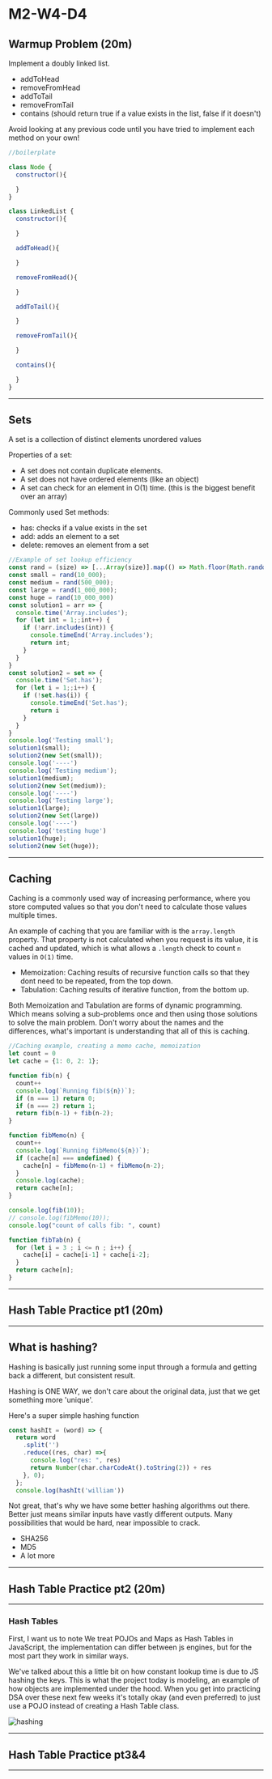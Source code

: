 # M2-W4-D4

## Warmup Problem (20m)

Implement a doubly linked list.

- addToHead
- removeFromHead
- addToTail
- removeFromTail
- contains (should return true if a value exists in the list, false if it doesn't)

Avoid looking at any previous code until you have tried to implement each method
on your own!

```js
//boilerplate

class Node {
  constructor(){

  }
}

class LinkedList {
  constructor(){

  }

  addToHead(){

  }

  removeFromHead(){

  }

  addToTail(){

  }

  removeFromTail(){

  }

  contains(){

  }
}
```

---

## Sets

A set is a collection of distinct elements unordered values

Properties of a set:

- A set does not contain duplicate elements.
- A set does not have ordered elements (like an object)
- A set can check for an element in O(1) time. (this is the biggest benefit over
  an array)

Commonly used Set methods:

- has: checks if a value exists in the set
- add: adds an element to a set
- delete: removes an element from a set

```js
//Example of set lookup efficiency
const rand = (size) => [...Array(size)].map(() => Math.floor(Math.random() * size));
const small = rand(10_000);
const medium = rand(500_000);
const large = rand(1_000_000);
const huge = rand(10_000_000)
const solution1 = arr => {
  console.time('Array.includes');
  for (let int = 1;;int++) {
    if (!arr.includes(int)) {
      console.timeEnd('Array.includes');
      return int;
    }
  }
}
const solution2 = set => {
  console.time('Set.has');
  for (let i = 1;;i++) {
    if (!set.has(i)) {
      console.timeEnd('Set.has');
      return i
    }
  }
}
console.log('Testing small');
solution1(small);
solution2(new Set(small));
console.log('----')
console.log('Testing medium');
solution1(medium);
solution2(new Set(medium));
console.log('----')
console.log('Testing large');
solution1(large);
solution2(new Set(large))
console.log('----')
console.log('testing huge')
solution1(huge);
solution2(new Set(huge));

```

---

## Caching

Caching is a commonly used way of increasing performance, where you store
computed values so that you don't need to calculate those values multiple times.

An example of caching that you are familiar with is the `array.length` property.
That property is not calculated when you request is its value, it is cached and
updated, which is what allows a `.length` check to count `n` values in `O(1)`
time.

- Memoization: Caching results of recursive function calls so that they dont need
to be repeated, from the top down.
- Tabulation: Caching results of iterative function, from the bottom up.

Both Memoization and Tabulation are forms of dynamic programming. Which means
solving a sub-problems once and then using those solutions to solve the main
problem. Don't worry about the names and the differences, what's important is
understanding that all of this is caching.

```js
//Caching example, creating a memo cache, memoization
let count = 0
let cache = {1: 0, 2: 1};

function fib(n) {
  count++
  console.log(`Running fib(${n})`);
  if (n === 1) return 0;
  if (n === 2) return 1;
  return fib(n-1) + fib(n-2);
}

function fibMemo(n) {
  count++
  console.log(`Running fibMemo(${n})`);
  if (cache[n] === undefined) {
    cache[n] = fibMemo(n-1) + fibMemo(n-2);
  }
  console.log(cache);
  return cache[n];
}

console.log(fib(10));
// console.log(fibMemo(10));
console.log("count of calls fib: ", count)

function fibTab(n) {
  for (let i = 3 ; i <= n ; i++) {
    cache[i] = cache[i-1] + cache[i-2];
  }
  return cache[n];
}
```

---

## Hash Table Practice pt1 (20m)

---

## What is hashing?

Hashing is basically just running some input through a formula
and getting back a different, but consistent result.

Hashing is ONE WAY, we don't care about the original data, just
that we get something more 'unique'.

Here's a super simple hashing function

```js
const hashIt = (word) => {
  return word
    .split('')
    .reduce((res, char) =>{
      console.log("res: ", res)
      return Number(char.charCodeAt().toString(2)) + res
    }, 0);
  };
  console.log(hashIt('william'))
```

Not great, that's why we have some better hashing algorithms out there.
Better just means similar inputs have vastly different outputs. Many possibilities
that would be hard, near impossible to crack.

- SHA256
- MD5
- A lot more

---

## Hash Table Practice pt2 (20m)

---

### Hash Tables

First, I want us to note We treat POJOs and Maps as Hash Tables in JavaScript,
the implementation can differ between js engines, but for the most part they
work in similar ways.

We've talked about this a little bit on how constant lookup time is due to
JS hashing the keys. This is what the project today is modeling, an example of
how objects are implemented under the hood. When you get into practicing DSA
over these next few weeks it's totally okay (and even preferred) to just use a POJO instead of creating
a Hash Table class.

![hashing](./hashing.png)

---

## Hash Table Practice pt3&4

---
